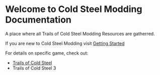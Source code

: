 # Welcome to Cold Steel Modding Documentation

A place where all Trails of Cold Steel Modding Resources are gatherred.

If you are new to Cold Steel Modding visit [Getting Started](getting-started.md)

For details on specific game, check out:

* [Trails of Cold Steel](cs1/overview.md)
* Trails of Cold Steel 3